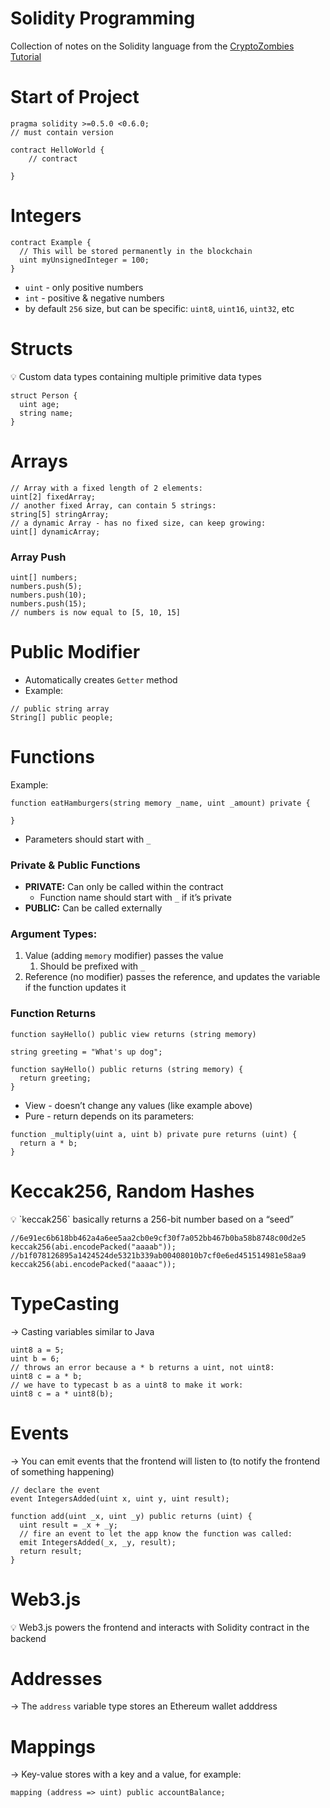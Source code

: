 # Solidity Programming
Collection of notes on the Solidity language from the [CryptoZombies Tutorial](https://cryptozombies.io/)
# Start of Project

```solidity
pragma solidity >=0.5.0 <0.6.0;
// must contain version

contract HelloWorld {
	// contract 

}
```

# Integers

```solidity
contract Example {
  // This will be stored permanently in the blockchain
  uint myUnsignedInteger = 100;
}
```

- `uint` - only positive numbers
- `int` - positive & negative numbers
- by default `256` size, but can be specific: `uint8`, `uint16`, `uint32`, etc

# Structs

<aside>
💡 Custom data types containing multiple primitive data types

</aside>

```solidity
struct Person {
  uint age;
  string name;
}
```

# Arrays

```solidity
// Array with a fixed length of 2 elements:
uint[2] fixedArray;
// another fixed Array, can contain 5 strings:
string[5] stringArray;
// a dynamic Array - has no fixed size, can keep growing:
uint[] dynamicArray;
```

### Array Push

```solidity
uint[] numbers;
numbers.push(5);
numbers.push(10);
numbers.push(15);
// numbers is now equal to [5, 10, 15]
```

# Public Modifier

- Automatically creates `Getter` method
- Example:

```solidity
// public string array
String[] public people;
```

# Functions

Example:

```solidity
function eatHamburgers(string memory _name, uint _amount) private {

}
```

- Parameters should start with `_`

### Private & Public Functions

- **PRIVATE:** Can only be called within the contract
    - Function name should start with `_` if it’s private
- **PUBLIC:** Can be called externally

### Argument Types:

1. Value (adding `memory` modifier) passes the value
    1. Should be prefixed with `_`
2. Reference (no modifier) passes the reference, and updates the variable if the function updates it

### Function Returns

`function sayHello() public view returns (string memory)`

```solidity
string greeting = "What's up dog";

function sayHello() public returns (string memory) {
  return greeting;
}
```

- View - doesn’t change any values (like example above)
- Pure - return depends on its parameters:

```solidity
function _multiply(uint a, uint b) private pure returns (uint) {
  return a * b;
}
```

# Keccak256, Random Hashes

<aside>
💡 `keccak256` basically returns a 256-bit number based on a “seed”

</aside>

```solidity
//6e91ec6b618bb462a4a6ee5aa2cb0e9cf30f7a052bb467b0ba58b8748c00d2e5
keccak256(abi.encodePacked("aaaab"));
//b1f078126895a1424524de5321b339ab00408010b7cf0e6ed451514981e58aa9
keccak256(abi.encodePacked("aaaac"));
```

# TypeCasting

→ Casting variables similar to Java

```solidity
uint8 a = 5;
uint b = 6;
// throws an error because a * b returns a uint, not uint8:
uint8 c = a * b;
// we have to typecast b as a uint8 to make it work:
uint8 c = a * uint8(b);
```

# Events

→ You can emit events that the frontend will listen to (to notify the frontend of something happening)

```solidity
// declare the event
event IntegersAdded(uint x, uint y, uint result);

function add(uint _x, uint _y) public returns (uint) {
  uint result = _x + _y;
  // fire an event to let the app know the function was called:
  emit IntegersAdded(_x, _y, result);
  return result;
}
```

# Web3.js

<aside>
💡 Web3.js powers the frontend and interacts with Solidity contract in the backend

</aside>

# Addresses

→ The `address` variable type stores an Ethereum wallet adddress

# Mappings

→ Key-value stores with a key and a value, for example:

```solidity
mapping (address => uint) public accountBalance;
```
